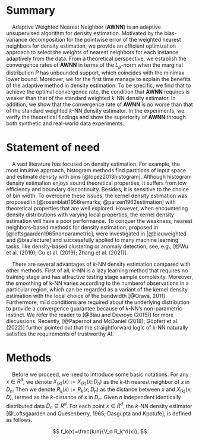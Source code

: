 # Summary

    Adaptive Weighted Nearest Neighbor (**AWNN**) is an adaptive unsupervised algorithm for density estimation. Motivated by the bias-variance decomposition for the pointwise error of the weighted nearest neighbors for density estimation, we provide an efficient optimization approach to select the weights of nearest neighbors for each instance adaptively from the data. From a theoretical perspective, we establish the convergence rates of **AWNN** in terms of the $L_p$-norm when the marginal distribution $P$ has unbounded support, which coincides with the minimax lower bound. Moreover, we for the first time manage to explain the benefits of the adaptive method in density estimation. To be specific, we find that to achieve the optimal convergence rate, the condition that **AWNN** requires is weaker than that of the standard weighted $k$-NN density estimator. In addition, we show that the convergence rate of **AWNN** is no worse than that of the standard weighted $k$-NN density estimator. In the experiments, we verify the theoretical findings and show the superiority of **AWNN** through both synthetic and real-world data experiments.

# Statement of need

    A vast literature has focused on density estimation. For example, the most intuitive approach, histogram methods find partitions of input space and estimate density with bins [@lopez2013histogram]. Although histogram density estimation enjoys sound theoretical properties, it suffers from low efficiency and boundary discontinuity. Besides, it is sensitive to the choice of bin width. To overcome these issues, the kernel density estimation was proposed in [@rosenblatt1956remarks; @parzen1962estimation] with theoretical properties that are well explored. However, when encountering density distributions with varying local properties, the kernel density estimation will have a poor performance. To conquer the weakness, nearest neighbors-based methods for density estimation, proposed in [@loftsgaarden1965nonparametric], were investigated in [@biauweighted and @biaulecture] and successfully applied to many machine learning tasks, like density-based clustering or anomaly detection, see, e.g., [@Wu et al. (2019); Gu et al. (2019); Zhang et al. (2021)].

    There are several advantages of $k$-NN density estimation compared with other methods. First of all, $k$-NN is a lazy learning method that requires no training stage and has attractive testing stage sample complexity. Moreover, the smoothing of k-NN varies according to the numberof observations in a particular region, which can be regarded as a variant of the kernel density estimation with the local choice of the bandwidth [@Orava, 2011]. Furthermore, mild conditions are required about the underlying distribution to provide a convergence guarantee because of $k$-NN’s non-parametric instinct. We refer the reader to [@Biau and Devroye (2015)] for more discussions. Recently, [@Papernot and McDaniel (2018); Göpfert et al. (2022)] further pointed out that the straightforward logic of k-NN naturally satisfies the requirements of trustworthy AI.

# Methods

    Before we proceed, we need to introduce some basic notations. For any $x ∈ R^d$, we denote $X_{(k)}(x):=X_{(k)}(x;D_n)$  as the $k$-th nearest neighbor of $x$ in $D_n$. Then we denote $R_k(x) := R_k(x; D_n)$ as the distance between $x$ and $X_{(k)} (x; D)$, termed as the $k$-distance of $x$ in $D_n$. Given $n$ independent identically distributed data $D_n \in R^d$. For each point $x \in R^d$, the $k$-NN density estimator [@Loftsgaarden and Quesenberry, 1965; Dasgupta and Kpotufe], is defined as follows.

$$
f_k(x)=\frac{k/n}{V_d R_k^d(x)},
$$

    

    

